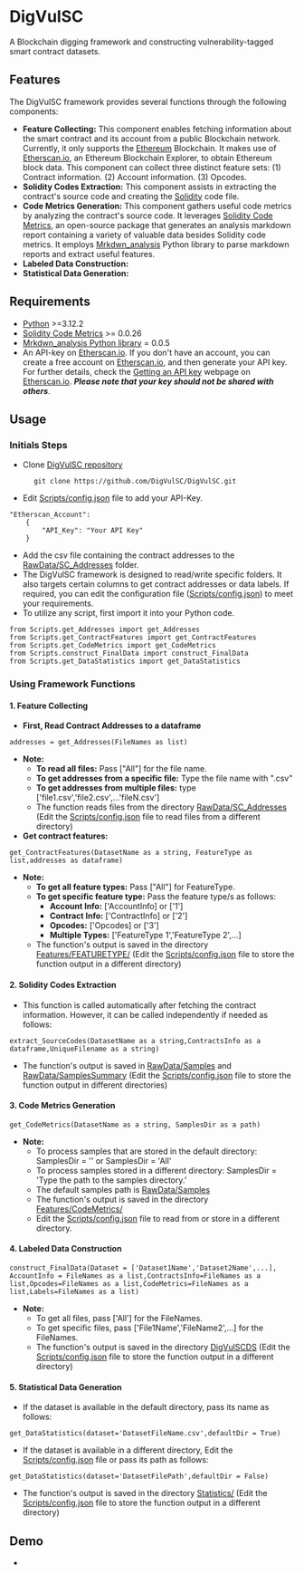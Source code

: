 # DigVulSC
A Blockchain digging framework and constructing vulnerability-tagged smart contract datasets.
## Features
The DigVulSC framework provides several functions through the following components:
* **Feature Collecting:** This component enables fetching information about the smart contract and its account from a public Blockchain network. Currently, it only supports the <A Href="https://ethereum.org/en/">Ethereum</A> Blockchain. It makes use of <A Href="https://etherscan.io/">Etherscan.io</A>, an Ethereum Blockchain Explorer, to obtain Ethereum block data. This component can collect three distinct feature sets: (1) Contract information. (2) Account information. (3) Opcodes.
* **Solidity Codes Extraction:** This component assists in extracting the contract's source code and creating the <A Href="https://soliditylang.org/">Solidity</A> code file.
* **Code Metrics Generation:** This component gathers useful code metrics by analyzing the contract's source code. It leverages <A Href="https://classic.yarnpkg.com/en/package/solidity-code-metrics">Solidity Code Metrics</A>, an open-source package that generates an analysis markdown report containing a variety of valuable data besides Solidity code metrics. It employs <A Href="https://pypi.org/project/markdown-analysis/"> Mrkdwn_analysis</A> Python library to parse markdown reports and extract useful features. 
* **Labeled Data Construction:** 
* **Statistical Data Generation:**
## Requirements
*  <A Href="https://www.python.org/">Python</A> >=3.12.2
*  <A Href="https://classic.yarnpkg.com/en/package/solidity-code-metrics">Solidity Code Metrics</A> >= 0.0.26
*  <A Href="https://pypi.org/project/markdown-analysis/"> Mrkdwn_analysis Python library</A> = 0.0.5
*  An API-key on <A Href="https://etherscan.io/">Etherscan.io</A>. If you don't have an account, you can create a free account on <A Href="https://etherscan.io/">Etherscan.io</A>, and then generate your API key. For further details, check the <A Href="https://docs.etherscan.io/getting-started/viewing-api-usage-statistics">Getting an API key</A> webpage on <A Href="https://etherscan.io/">Etherscan.io</A>. ***Please note that your key should not be shared with others***.
## Usage
### Initials Steps
* Clone <A Href="https://github.com/DigVulSC/DigVulSC"> DigVulSC repository </A>
```
      git clone https://github.com/DigVulSC/DigVulSC.git
```
* Edit <A Href="https://github.com/DigVulSC/DigVulSC/blob/main/Scripts/config.json">Scripts/config.json</A> file to add your API-Key.
```
"Etherscan_Account": 
    {
        "API_Key": "Your API Key"
    }
```
* Add the csv file containing the contract addresses to the <A Href="https://github.com/DigVulSC/DigVulSC/tree/main/RawData/SC_Addresses">RawData/SC_Addresses</A> folder.
* The DigVulSC framework is designed to read/write specific folders. It also targets certain columns to get contract addresses or data labels. If required, you can edit the configuration file (<A Href="https://github.com/DigVulSC/DigVulSC/blob/main/Scripts/config.json">Scripts/config.json</A>) to meet your requirements.
* To utilize any script, first import it into your Python code.
```
from Scripts.get_Addresses import get_Addresses
from Scripts.get_ContractFeatures import get_ContractFeatures
from Scripts.get_CodeMetrics import get_CodeMetrics
from Scripts.construct_FinalData import construct_FinalData
from Scripts.get_DataStatistics import get_DataStatistics
```
### Using Framework Functions
#### **1. Feature Collecting**
* **First, Read Contract Addresses to a dataframe**
```
addresses = get_Addresses(FileNames as list)
```
* **Note:**
    * **To read all files:** Pass ["All"] for the file name. 
    * **To get addresses from a specific file:** Type the file name with ".csv"
    * **To get addresses from multiple files:** type ['file1.csv','file2.csv',...'fileN.csv']
    *  The function reads files from the directory <A Href="https://github.com/DigVulSC/DigVulSC/tree/main/RawData/SC_Addresses">RawData/SC_Addresses</A> (Edit the <A Href="https://github.com/DigVulSC/DigVulSC/blob/main/Scripts/config.json">Scripts/config.json</A> file to read files from a different directory)
* **Get contract features:**
```
get_ContractFeatures(DatasetName as a string, FeatureType as list,addresses as dataframe)
```
* **Note:**
   * **To get all feature types:** Pass ["All"] for FeatureType. 
   * **To get specific feature type:** Pass the feature type/s as follows:
      *   **Account Info:** ['AccountInfo] or ['1']
      *   **Contract Info:** ['ContractInfo] or ['2']
      *   **Opcodes:** ['Opcodes] or ['3']
      *   **Multiple Types:** ['FeatureType 1','FeatureType 2',...]
  * The function's output is saved in the directory <A Href= "https://github.com/DigVulSC/DigVulSC/tree/main/Features">Features/FEATURETYPE/</A> (Edit the <A Href="https://github.com/DigVulSC/DigVulSC/blob/main/Scripts/config.json">Scripts/config.json</A> file to store the function output in a different directory)
#### **2. Solidity Codes Extraction**
* This function is called automatically after fetching the contract information. However, it can be called independently if needed as follows:
```
extract_SourceCodes(DatasetName as a string,ContractsInfo as a dataframe,UniqueFilename as a string)
```
* The function's output is saved in <A Href="https://github.com/DigVulSC/DigVulSC/tree/main/RawData/Samples">RawData/Samples</A> and <A Href="https://github.com/DigVulSC/DigVulSC/tree/main/RawData/SamplesSummary">RawData/SamplesSummary</A> (Edit the <A Href="https://github.com/DigVulSC/DigVulSC/blob/main/Scripts/config.json">Scripts/config.json</A> file to store the function output in different directories)

#### **3. Code Metrics Generation**
```
get_CodeMetrics(DatasetName as a string, SamplesDir as a path)
```
* **Note:** 
  * To process samples that are stored in the default directory: SamplesDir = '' or SamplesDir = 'All'
  * To process samples stored in a different directory: SamplesDir = 'Type the path to the samples directory.'
  * The default samples path is <A Href="https://github.com/DigVulSC/DigVulSC/tree/main/RawData/Samples">RawData/Samples</A>
  * The function's output is saved in the directory <A Href="https://github.com/DigVulSC/DigVulSC/tree/main/Features/CodeMetrics">Features/CodeMetrics/</A> 
  * Edit the <A Href="https://github.com/DigVulSC/DigVulSC/blob/main/Scripts/config.json">Scripts/config.json</A> file to read from or store in a different directory.
#### **4. Labeled Data Construction**
```
construct_FinalData(Dataset = ['Dataset1Name','Dataset2Name',...], AccountInfo = FileNames as a list,ContractsInfo=FileNames as a list,Opcodes=FileNames as a list,CodeMetrics=FileNames as a list,Labels=FileNames as a list)
```
* **Note:**
   * To get all files, pass ['All'] for the FileNames.
   * To get specific files, pass ['File1Name','FileName2',...] for the FileNames.
   * The function's output is saved in the directory <A Href="https://github.com/DigVulSC/DigVulSC/tree/main/DigVulSCDS">DigVulSCDS</A> (Edit the <A Href="https://github.com/DigVulSC/DigVulSC/blob/main/Scripts/config.json">Scripts/config.json</A> file to store the function output in a different directory)
#### **5. Statistical Data Generation**
* If the dataset is available in the default directory, pass its name as follows:
```
get_DataStatistics(dataset='DatasetFileName.csv',defaultDir = True)
```
* If the dataset is available in a different directory, Edit the <A Href="https://github.com/DigVulSC/DigVulSC/blob/main/Scripts/config.json">Scripts/config.json</A> file or pass its path as follows:
```
get_DataStatistics(dataset='DatasetFilePath',defaultDir = False)
```
* The function's output is saved in the directory <A Href= "https://github.com/DigVulSC/DigVulSC/tree/main/Statistics">Statistics/</A> (Edit the <A Href="https://github.com/DigVulSC/DigVulSC/blob/main/Scripts/config.json">Scripts/config.json</A> file to store the function output in a different directory)
## Demo
* 
